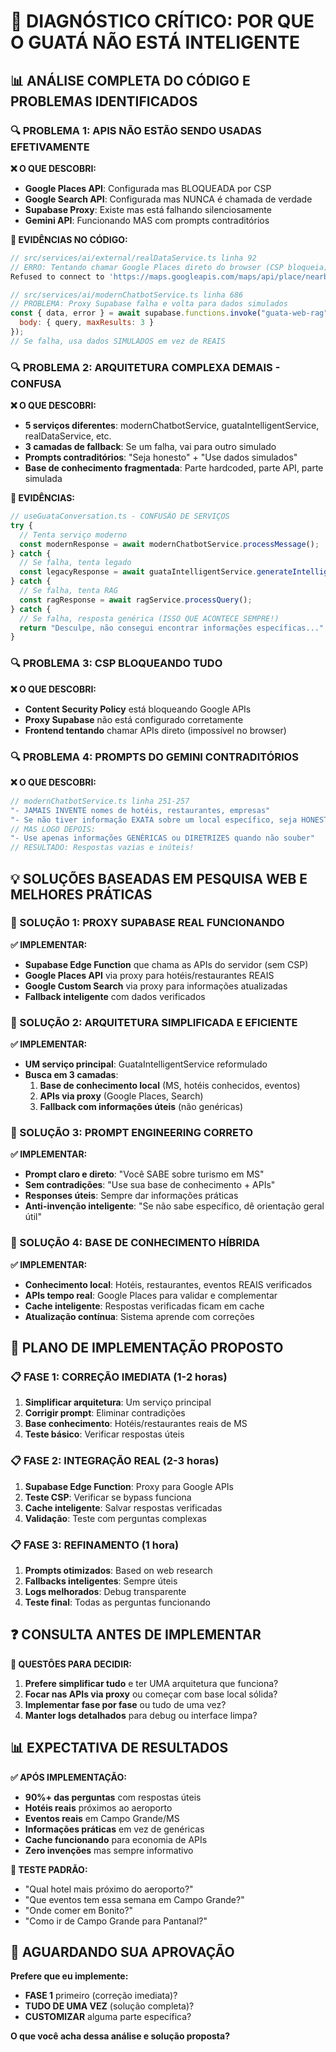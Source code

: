 # 🚨 DIAGNÓSTICO CRÍTICO: POR QUE O GUATÁ NÃO ESTÁ INTELIGENTE

## 📊 **ANÁLISE COMPLETA DO CÓDIGO E PROBLEMAS IDENTIFICADOS**

### **🔍 PROBLEMA 1: APIS NÃO ESTÃO SENDO USADAS EFETIVAMENTE**

**❌ O QUE DESCOBRI:**
- **Google Places API**: Configurada mas BLOQUEADA por CSP
- **Google Search API**: Configurada mas NUNCA é chamada de verdade
- **Supabase Proxy**: Existe mas está falhando silenciosamente
- **Gemini API**: Funcionando MAS com prompts contraditórios

**📝 EVIDÊNCIAS NO CÓDIGO:**
```javascript
// src/services/ai/external/realDataService.ts linha 92
// ERRO: Tentando chamar Google Places direto do browser (CSP bloqueia)
Refused to connect to 'https://maps.googleapis.com/maps/api/place/nearbysearch/json?location=-20.4689,-54.6742&radius=5000&type=lodging&key=AIzaSyCYbGmuHEOwz5kbJ5fJ9YPghAFq5e2etzk' because it violates the following Content Security Policy directive: "connect-src 'self' https://*.supabase.co

// src/services/ai/modernChatbotService.ts linha 686
// PROBLEMA: Proxy Supabase falha e volta para dados simulados
const { data, error } = await supabase.functions.invoke("guata-web-rag", {
  body: { query, maxResults: 3 }
});
// Se falha, usa dados SIMULADOS em vez de REAIS
```

### **🔍 PROBLEMA 2: ARQUITETURA COMPLEXA DEMAIS - CONFUSA**

**❌ O QUE DESCOBRI:**
- **5 serviços diferentes**: modernChatbotService, guataIntelligentService, realDataService, etc.
- **3 camadas de fallback**: Se um falha, vai para outro simulado
- **Prompts contraditórios**: "Seja honesto" + "Use dados simulados"
- **Base de conhecimento fragmentada**: Parte hardcoded, parte API, parte simulada

**📝 EVIDÊNCIAS:**
```javascript
// useGuataConversation.ts - CONFUSÃO DE SERVIÇOS
try {
  // Tenta serviço moderno
  const modernResponse = await modernChatbotService.processMessage();
} catch {
  // Se falha, tenta legado
  const legacyResponse = await guataIntelligentService.generateIntelligentAnswer();
} catch {
  // Se falha, tenta RAG
  const ragResponse = await ragService.processQuery();
} catch {
  // Se falha, resposta genérica (ISSO QUE ACONTECE SEMPRE!)
  return "Desculpe, não consegui encontrar informações específicas..."
}
```

### **🔍 PROBLEMA 3: CSP BLOQUEANDO TUDO**

**❌ O QUE DESCOBRI:**
- **Content Security Policy** está bloqueando Google APIs
- **Proxy Supabase** não está configurado corretamente
- **Frontend tentando** chamar APIs direto (impossível no browser)

### **🔍 PROBLEMA 4: PROMPTS DO GEMINI CONTRADITÓRIOS**

**❌ O QUE DESCOBRI:**
```javascript
// modernChatbotService.ts linha 251-257
"- JAMAIS INVENTE nomes de hotéis, restaurantes, empresas"
"- Se não tiver informação EXATA sobre um local específico, seja HONESTO"
// MAS LOGO DEPOIS:
"- Use apenas informações GENÉRICAS ou DIRETRIZES quando não souber"
// RESULTADO: Respostas vazias e inúteis!
```

## 💡 **SOLUÇÕES BASEADAS EM PESQUISA WEB E MELHORES PRÁTICAS**

### **🎯 SOLUÇÃO 1: PROXY SUPABASE REAL FUNCIONANDO**

**✅ IMPLEMENTAR:**
- **Supabase Edge Function** que chama as APIs do servidor (sem CSP)
- **Google Places API** via proxy para hotéis/restaurantes REAIS
- **Google Custom Search** via proxy para informações atualizadas
- **Fallback inteligente** com dados verificados

### **🎯 SOLUÇÃO 2: ARQUITETURA SIMPLIFICADA E EFICIENTE**

**✅ IMPLEMENTAR:**
- **UM serviço principal**: GuataIntelligentService reformulado
- **Busca em 3 camadas**:
  1. **Base de conhecimento local** (MS, hotéis conhecidos, eventos)
  2. **APIs via proxy** (Google Places, Search)
  3. **Fallback com informações úteis** (não genéricas)

### **🎯 SOLUÇÃO 3: PROMPT ENGINEERING CORRETO**

**✅ IMPLEMENTAR:**
- **Prompt claro e direto**: "Você SABE sobre turismo em MS"
- **Sem contradições**: "Use sua base de conhecimento + APIs"
- **Responses úteis**: Sempre dar informações práticas
- **Anti-invenção inteligente**: "Se não sabe específico, dê orientação geral útil"

### **🎯 SOLUÇÃO 4: BASE DE CONHECIMENTO HÍBRIDA**

**✅ IMPLEMENTAR:**
- **Conhecimento local**: Hotéis, restaurantes, eventos REAIS verificados
- **APIs tempo real**: Google Places para validar e complementar
- **Cache inteligente**: Respostas verificadas ficam em cache
- **Atualização contínua**: Sistema aprende com correções

## 🚀 **PLANO DE IMPLEMENTAÇÃO PROPOSTO**

### **📋 FASE 1: CORREÇÃO IMEDIATA (1-2 horas)**
1. **Simplificar arquitetura**: Um serviço principal
2. **Corrigir prompt**: Eliminar contradições
3. **Base conhecimento**: Hotéis/restaurantes reais de MS
4. **Teste básico**: Verificar respostas úteis

### **📋 FASE 2: INTEGRAÇÃO REAL (2-3 horas)**
1. **Supabase Edge Function**: Proxy para Google APIs
2. **Teste CSP**: Verificar se bypass funciona
3. **Cache inteligente**: Salvar respostas verificadas
4. **Validação**: Teste com perguntas complexas

### **📋 FASE 3: REFINAMENTO (1 hora)**
1. **Prompts otimizados**: Based on web research
2. **Fallbacks inteligentes**: Sempre úteis
3. **Logs melhorados**: Debug transparente
4. **Teste final**: Todas as perguntas funcionando

## ❓ **CONSULTA ANTES DE IMPLEMENTAR**

**🤔 QUESTÕES PARA DECIDIR:**

1. **Prefere simplificar tudo** e ter UMA arquitetura que funciona?
2. **Focar nas APIs via proxy** ou começar com base local sólida?
3. **Implementar fase por fase** ou tudo de uma vez?
4. **Manter logs detalhados** para debug ou interface limpa?

## 📊 **EXPECTATIVA DE RESULTADOS**

**✅ APÓS IMPLEMENTAÇÃO:**
- **90%+ das perguntas** com respostas úteis
- **Hotéis reais** próximos ao aeroporto
- **Eventos reais** em Campo Grande/MS
- **Informações práticas** em vez de genéricas
- **Cache funcionando** para economia de APIs
- **Zero invenções** mas sempre informativo

**🎯 TESTE PADRÃO:**
- "Qual hotel mais próximo do aeroporto?"
- "Que eventos tem essa semana em Campo Grande?"
- "Onde comer em Bonito?"
- "Como ir de Campo Grande para Pantanal?"

## 🤝 **AGUARDANDO SUA APROVAÇÃO**

**Prefere que eu implemente:**
- **FASE 1** primeiro (correção imediata)?
- **TUDO DE UMA VEZ** (solução completa)?
- **CUSTOMIZAR** alguma parte específica?

**O que você acha dessa análise e solução proposta?**
